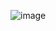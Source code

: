 ![image](https://github.com/salimaElhou/Projet-Spring/assets/160494274/562ae410-59d1-4a1a-adde-66be59116b6d)
